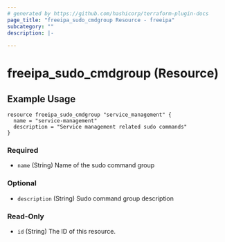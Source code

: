 ```yaml
---
# generated by https://github.com/hashicorp/terraform-plugin-docs
page_title: "freeipa_sudo_cmdgroup Resource - freeipa"
subcategory: ""
description: |-
  
---
```


# freeipa_sudo_cmdgroup (Resource)





<!-- schema generated by tfplugindocs -->
## Example Usage
```hcl
resource freeipa_sudo_cmdgroup "service_management" {
  name = "service-management"
  description = "Service management related sudo commands"
}
```

### Required

- `name` (String) Name of the sudo command group

### Optional

- `description` (String) Sudo command group description

### Read-Only

- `id` (String) The ID of this resource.


